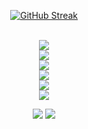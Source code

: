 <!-- Github Profile -->
<div align="center">

[![GitHub Streak](https://streak-stats.demolab.com?user=bagasgmlngr&theme=radical&hide_border=true)](https://git.io/streak-stats)

<br>

<img src="https://skillicons.dev/icons?i=js,ts,php,html,css,dart" />
<br>
<img src="https://skillicons.dev/icons?i=react,vite,nextjs" />
<br>
<img src="https://skillicons.dev/icons?i=bootstrap,tailwind" />
<br>
<img src="https://skillicons.dev/icons?i=flutter" />
<br>
<img src="https://skillicons.dev/icons?i=laravel" />
<br>
<img src="https://skillicons.dev/icons?i=git,npm,yarn" />

<br>

<a href="your-linkedin-url"><img src="https://skillicons.dev/icons?i=linkedin" /></a>
<a href="your-twitter-url"><img src="https://skillicons.dev/icons?i=twitter" /></a>

</div>
